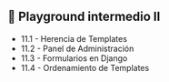 ## 🎯 Playground intermedio II

- 11.1 - Herencia de Templates
- 11.2 - Panel de Administración
- 11.3 - Formularios en Django
- 11.4 - Ordenamiento de Templates